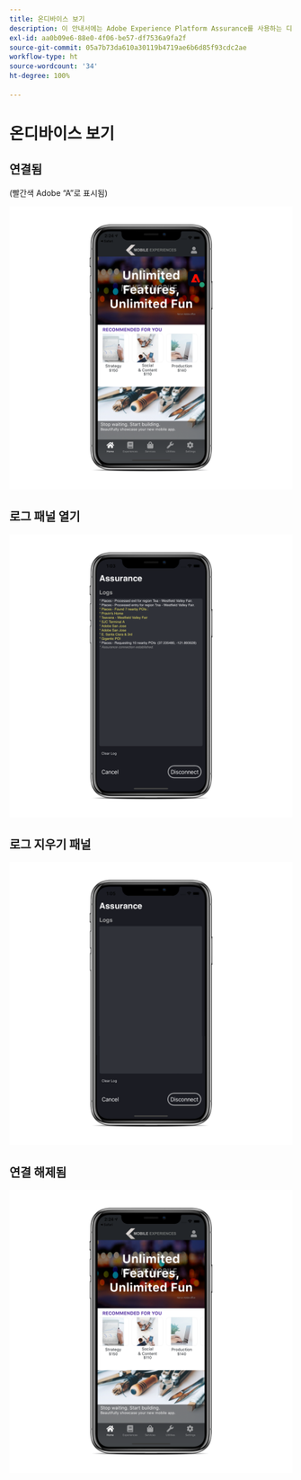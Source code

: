 ```yaml
---
title: 온디바이스 보기
description: 이 안내서에는 Adobe Experience Platform Assurance를 사용하는 디바이스에서 다양한 보기가 표시되는 방식이 나와 있습니다.
exl-id: aa0b09e6-88e0-4f06-be57-df7536a9fa2f
source-git-commit: 05a7b73da610a30119b4719ae6b6d85f93cdc2ae
workflow-type: ht
source-wordcount: '34'
ht-degree: 100%

---
```


# 온디바이스 보기

## 연결됨

(빨간색 Adobe “A”로 표시됨)

![](./images/on-device-views/connected.png)

## 로그 패널 열기

![](./images/on-device-views/logs-panel.png)

## 로그 지우기 패널

![](./images/on-device-views/clear-logs-panel.png)

## 연결 해제됨

![](./images/on-device-views/disconnected.png)
